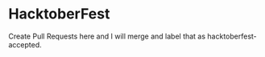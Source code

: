 # HacktoberFest

Create Pull Requests here and I will merge and label that as hacktoberfest-accepted.
